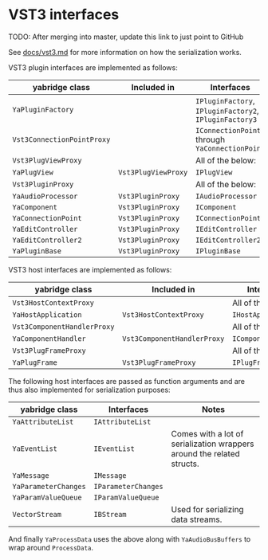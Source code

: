 # VST3 interfaces

TODO: After merging into master, update this link to just point to GitHub

See [docs/vst3.md](../../../../docs/vst3.md) for more information on how the
serialization works.

VST3 plugin interfaces are implemented as follows:

| yabridge class             | Included in         | Interfaces                                             |
| -------------------------- | ------------------- | ------------------------------------------------------ |
| `YaPluginFactory`          |                     | `IPluginFactory`, `IPluginFactory2`, `IPluginFactory3` |
| `Vst3ConnectionPointProxy` |                     | `IConnectionPoint` through `YaConnectionPoint`         |
| `Vst3PlugViewProxy`        |                     | All of the below:                                      |
| `YaPlugView`               | `Vst3PlugViewProxy` | `IPlugView`                                            |
| `Vst3PluginProxy`          |                     | All of the below:                                      |
| `YaAudioProcessor`         | `Vst3PluginProxy`   | `IAudioProcessor`                                      |
| `YaComponent`              | `Vst3PluginProxy`   | `IComponent`                                           |
| `YaConnectionPoint`        | `Vst3PluginProxy`   | `IConnectionPoint`                                     |
| `YaEditController`         | `Vst3PluginProxy`   | `IEditController`                                      |
| `YaEditController2`        | `Vst3PluginProxy`   | `IEditController2`                                     |
| `YaPluginBase`             | `Vst3PluginProxy`   | `IPluginBase`                                          |

VST3 host interfaces are implemented as follows:

| yabridge class              | Included in                 | Interfaces          |
| --------------------------- | --------------------------- | ------------------- |
| `Vst3HostContextProxy`      |                             | All of the below:   |
| `YaHostApplication`         | `Vst3HostContextProxy`      | `IHostApplication`  |
| `Vst3ComponentHandlerProxy` |                             | All of the below:   |
| `YaComponentHandler`        | `Vst3ComponentHandlerProxy` | `IComponentHandler` |
| `Vst3PlugFrameProxy`        |                             | All of the below:   |
| `YaPlugFrame`               | `Vst3PlugFrameProxy`        | `IPlugFrame`        |

The following host interfaces are passed as function arguments and are thus also
implemented for serialization purposes:

| yabridge class       | Interfaces          | Notes                                                                  |
| -------------------- | ------------------- | ---------------------------------------------------------------------- |
| `YaAttributeList`    | `IAttributeList`    |                                                                        |
| `YaEventList`        | `IEventList`        | Comes with a lot of serialization wrappers around the related structs. |
| `YaMessage`          | `IMessage`          |                                                                        |
| `YaParameterChanges` | `IParameterChanges` |                                                                        |
| `YaParamValueQueue`  | `IParamValueQueue`  |                                                                        |
| `VectorStream`       | `IBStream`          | Used for serializing data streams.                                     |

And finally `YaProcessData` uses the above along with `YaAudioBusBuffers` to
wrap around `ProcessData`.
